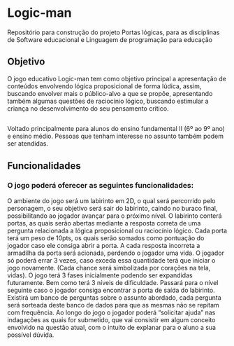 # Logic-man
Repositório para construção do projeto Portas lógicas, para as disciplinas de Software educacional e Linguagem de programação para educação

## Objetivo
O jogo educativo Logic-man tem como objetivo principal a apresentação de conteúdos envolvendo lógica proposicional de forma lúdica, assim, buscando envolver mais o público-alvo a que se propõe, apresentando também algumas questões de raciocínio lógico, buscando estimular a criança no desenvolvimento do seu pensamento crítico.

##
Voltado principalmente para alunos do ensino fundamental II (6º ao 9º ano) e ensino médio. Pessoas que tenham interesse no assunto também podem ser atendidas. 

## Funcionalidades
### O jogo poderá oferecer as seguintes funcionalidades:
O ambiente do jogo será um labirinto em 2D, o qual será percorrido pelo personagem, o seu objetivo será sair do labirinto, caindo no buraco final, possibilitando ao jogador avançar para o próximo nível.
O labirinto conterá portas, as quais serão abertas mediante a resposta correta de uma pergunta relacionada a lógica proposicional ou raciocínio lógico.
Cada porta terá um peso de 10pts, os quais serão somados como pontuação do jogador caso ele consiga abrir a porta.
A cada resposta incorreta a armadilha da porta será acionada, perdendo o jogador uma vida.
O jogador só poderá errar 3 vezes, caso exceda essa quantidade terá que iniciar o jogo novamente. (Cada chance será simbolizada por corações na tela, vidas).
O jogo terá 3 fases inicialmente podendo ser expandidas futuramente. Bem como terá 3 níveis de dificuldade.
Passará para o nível seguinte caso o jogador consiga encontrar a porta de saída do labirinto.
Existirá um banco de perguntas sobre o assunto abordado, cada pergunta será sorteada deste banco de dados para que as mesmas não se repitam com frequência.
Ao longo do jogo o jogador poderá “solicitar ajuda” nas indagações as quais for submetido, que vai consistir em algum conceito envolvido na questão atual, com o intuito de explanar para o aluno a sua possível dúvida.
